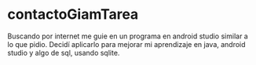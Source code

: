 # contactoGiamTarea
Buscando por internet me guie en un programa en android studio similar a lo que pidio. Decidí aplicarlo para mejorar mi aprendizaje en java, android studio y algo de sql, usando sqlite.
